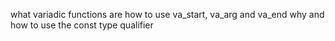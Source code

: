 what variadic functions are
how to use va_start, va_arg and va_end
why and how to use the const type qualifier
